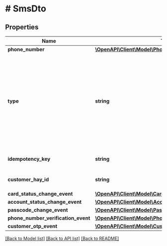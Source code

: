 # # SmsDto

## Properties

Name | Type | Description | Notes
------------ | ------------- | ------------- | -------------
**phone_number** | [**\OpenAPI\Client\Model\PhoneNumber**](PhoneNumber.md) |  |
**type** | **string** | The type of the notification event - one of:  * **ACCOUNT_STATUS_CHANGE**: The status of an account has changed  * **CARD_ADDED_TO_WALLET**: Card has been added to a device wallet  * **OTP**: One-time password has been requested  * **PASSCODE_CHANGE**: Customer&#39;s passcode has been changed  * **PHONE_NUMBER_VERIFICATION**: Phone number verification has been requested |
**idempotency_key** | **string** | Idempotency key (UUID) to uniquely represent this request and prevent duplication. |
**customer_hay_id** | **string** | Unique identifier (UUID) of the Customer associated with the event | [optional]
**card_status_change_event** | [**\OpenAPI\Client\Model\CardStatusChangeEventDto**](CardStatusChangeEventDto.md) |  | [optional]
**account_status_change_event** | [**\OpenAPI\Client\Model\AccountStatusChangeEventDto**](AccountStatusChangeEventDto.md) |  | [optional]
**passcode_change_event** | [**\OpenAPI\Client\Model\PasscodeChangeEventDto**](PasscodeChangeEventDto.md) |  | [optional]
**phone_number_verification_event** | [**\OpenAPI\Client\Model\PhoneNumberVerificationEventDto**](PhoneNumberVerificationEventDto.md) |  | [optional]
**customer_otp_event** | [**\OpenAPI\Client\Model\CustomerOtpEventDto**](CustomerOtpEventDto.md) |  | [optional]

[[Back to Model list]](../../README.md#models) [[Back to API list]](../../README.md#endpoints) [[Back to README]](../../README.md)
